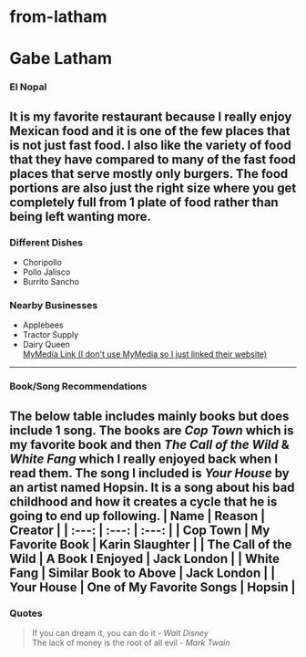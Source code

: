 # from-latham
# Gabe Latham
### El Nopal
It is my favorite restaurant because I really enjoy Mexican food and it is one of the few places that is **not just fast food**. I also like the **variety** of food that they have compared to many of the fast food places that serve mostly only burgers. The food **portions** are also just the right size where you get completely full from 1 plate of food rather than being left wanting more.
---
### Different Dishes
- Choripollo
- Pollo Jalisco
- Burrito Sancho
### Nearby Businesses
- Applebees
- Tractor Supply
- Dairy Queen<br>
[MyMedia Link (I don't use MyMedia so I just linked their website)](https://mediaplus.firebaseapp.com/)
--- 
### Book/Song Recommendations
The below table includes mainly books but does include 1 song. The books are *Cop Town* which is my favorite book and then *The Call of the Wild* & *White Fang* which I really enjoyed back when I read them. The song I included is *Your House* by an artist named Hopsin. It is a song about his bad childhood and how it creates a cycle that he is going to end up following. 
| Name | Reason | Creator |
| :---: | :---: | :---: |
| Cop Town | My Favorite Book | Karin Slaughter |
| The Call of the Wild | A Book I Enjoyed | Jack London |
| White Fang | Similar Book to Above | Jack London |
| Your House | One of My Favorite Songs | Hopsin |
--- 
### Quotes 

> If you can dream it, you can do it \- *Walt Disney*<br>
> The lack of money is the root of all evil \- *Mark Twain*<br>
